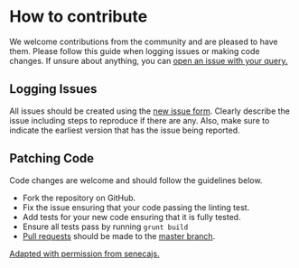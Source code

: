 # How to contribute
We welcome contributions from the community and are pleased to have them.
Please follow this guide when logging issues or making code changes. If unsure
about anything, you can [open an issue with your query.][newIssue]

## Logging Issues
All issues should be created using the [new issue form][newIssue].  Clearly
describe the issue including steps to reproduce if there are any.  Also, make
sure to indicate the earliest version that has the issue being reported.

## Patching Code
Code changes are welcome and should follow the guidelines below.

* Fork the repository on GitHub.
* Fix the issue ensuring that your code passing the linting test.
* Add tests for your new code ensuring that it is fully tested.
* Ensure all tests pass by running `grunt build`
* [Pull requests][pr] should be made to the [master branch]().

[Adapted with permission from senecajs.](https://github.com/senecajs/seneca/)

[newIssue]: https://github.com/pelger/kafkaesque/issues/new
[pr]: http://help.github.com/send-pull-requests/
[master]: https://github.com/pelger/kafkaesque/tree/master
